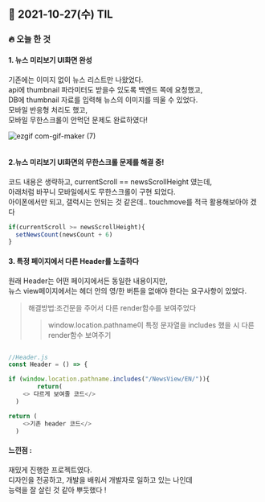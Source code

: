 ## 📆 2021-10-27(수) TIL

### 🔥 오늘 한 것<br>
 
 
#### 1. 뉴스 미리보기 UI화면 완성

기존에는 이미지 없이 뉴스 리스트만 나왔었다. <br>
api에 thumbnail 파라미터도 받을수 있도록 백엔드 쪽에 요청했고,<br>
DB에 thumbnail 자료를 입력해 뉴스의 이미지를 띄울 수 있었다.<br>
모바일 반응형 처리도 했고,<br>
모바일 무한스크롤이 안먹던 문제도 완료하였다!<br>


![ezgif com-gif-maker (7)](https://user-images.githubusercontent.com/29091608/139039481-0d779d72-bf39-4139-9260-f684c401d4b5.gif)

```javascript

```

#### 2.뉴스 미리보기 UI화면의 무한스크롤 문제를 해결 중! 
코드 내용은 생략하고, currentScroll == newsScrollHeight 였는데,<br>
아래처럼 바꾸니 모바일에서도 무한스크롤이 구현 되었다.<br>
아이폰에서만 되고, 갤럭시는 안되는 것 같은데.. touchmove를 적극 활용해보아야 겠다

```javascript
if(currentScroll >= newsScrollHeight){
  setNewsCount(newsCount + 6)
}	 
 ```


#### 3. 특정 페이지에서 다른 Header를 노출하다 
원래 Header는 어떤 페이지에서든 동일한 내용이지만,<br>
뉴스 view페이지에서는 헤더 안의 영/한 버튼을 없애야 한다는 요구사항이 있었다.<br>
> 해결방법:조건문을 주어서 다른 render함수를 보여주었다<br>
>> window.location.pathname이 특정 문자열을 includes 했을 시 다른 render함수 보여주기

```javascript

//Header.js
const Header = () => {

if (window.location.pathname.includes("/NewsView/EN/")){
		return(
	<> 다르게 보여줄 코드</>
  )

return (
	<>기존 header 코드</>
  )
```


#### 느낀점 : 
재밌게 진행한 프로젝트였다.<br>
디자인을 전공하고, 개발을 배워서 개발자로 일하고 있는 나인데<br>
능력을 잘 살린 것 같아 뿌듯했다 ! 

